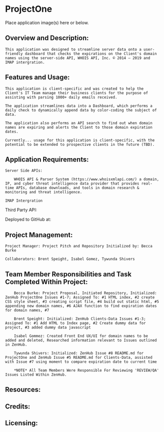 # ProjectOne

<!--ADD Captures/Screenshoots of Application-->
Place application image(s) here or below.

## Overview and Description:

    This application was designed to streamline server data onto a user-friendly dashboard that checks the expirations on the Client's domain names using the server-side API, WHOIS API, Inc. © 2014 — 2019 and IMAP intergration.

## Features and Usage:

    This application is client-specific and was created to help the Client's IT Team manage their business clients for the purpose of assisting with parsing 1000+ daily emails received.

    The application streamlines data into a Dashboard, which performs a daily check to dynamically append data by color-coding the subject of data.

    The application also performs an API search to find out when domain names are expiring and alerts the Client to those domain expiration dates.

    Currently... usage for this application is client-specific, with the potential to be extended to prospective clients in the future (TBD).


## Application Requirements:
<!--ADD additinal requirements if any, to make this application run-->

    Server Side APIs:

        WHOIS API & Parser System (https://www.whoisxmlapi.com/) a domain, IP, and cyber threat intelligence data provider that provides real-time APIs, database downloads, and tools in domain research & monitoring and threat intelligence.

    IMAP Intergration

<!--(ADD at least one. *NOTE* Application May Not Require A Third Party API):-->
Third Party API:

<!--ADD GitHub Pages or Domain where application will be hosted-->
Deployed to GitHub at: 


## Project Management:

    Project Manager: Project Pitch and Repository Initialized by: Becca Burke

    Collaborators: Brent Speight, Isabel Gomez, Tywunda Shivers

## Team Member Responsibilities and Task Completed Within Project:
<!--ADD/ADJUST Additional Tasks/Responsibilities as they are completed-->

        Becca Burke: Project Proposal, Initiated Repository, Initialized: ZenHub ProjectOne Issues #1-7; Assigned To: #1 HTML index, #2 create CSS style sheet, #3 creating script file, #4 build out static html, #5 appending new domain names, #6 AJAX function to find expiration dates for domain names, #7 
        
        Brent Speight: Initialized: ZenHub Clients-Data Issues #1-3; Assigned To: #1 Add HTML to Index page, #2 Create dummy data for project, #3 added dummy data javascript

        Isabel Gommez: Created Front End UX/UI for domain names to be added and deleted, Researched information relevant to Issues outlined in ZenHub. 

        Tywunda Shivers: Initialized: ZenHub Issue #8 README.md for ProjectOne and ZenHub Issue #5 README.md for Clients-Data, assisted with Issue #7 using moment to compare expiration date to current time

        *NOTE* All Team Members Were Responsible For Reviewing 'REVIEW/QA' Issues Listed Within ZenHub.


<!--ADD Resources used to complete this project-->
## Resources:


<!--ADD List of Individuals, Websites, Learning Material We Wish To Give Props To-->
## Credits:


<!--List any requirements/permissions needed to use this application-->
## Licensing: 



<!--TEAM MEMBERS: DO NOT CLOSE ISSUE #8 (THIS README.md) UNTIL ALL SECTIONS NOTED ABOVE HAVE BEEN COMPLETED-->






